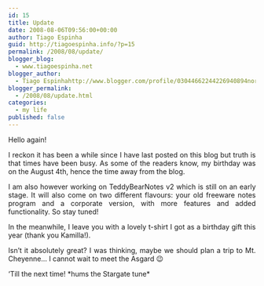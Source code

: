 ```yaml
---
id: 15
title: Update
date: 2008-08-06T09:56:00+00:00
author: Tiago Espinha
guid: http://tiagoespinha.info/?p=15
permalink: /2008/08/update/
blogger_blog:
  - www.tiagoespinha.net
blogger_author:
  - Tiago Espinhahttp://www.blogger.com/profile/03044662244226940894noreply@blogger.com
blogger_permalink:
  - /2008/08/update.html
categories:
  - my life
published: false
---
```

<div style="text-align: justify;">
  <a onblur="try {parent.deselectBloggerImageGracefully();} catch(e) {}" href="http://3.bp.blogspot.com/_lVR9ZwMZPcM/SJmtoYlCsGI/AAAAAAAAAA8/05r6sqlMBPQ/s1600-h/SGC.jpg" rel="lightbox[15]" title="Update"><img style="margin: 0pt 0pt 10px 10px; float: right; cursor: pointer;" src="http://3.bp.blogspot.com/_lVR9ZwMZPcM/SJmtoYlCsGI/AAAAAAAAAA8/05r6sqlMBPQ/s320/SGC.jpg" alt="" id="BLOGGER_PHOTO_ID_5231403351471730786" border="0" /></a>Hello again!</p> 
  
  <p>
    I reckon it has been a while since I have last posted on this blog but truth is that times have been busy. As some of the readers know, my birthday was on the August 4th, hence the time away from the blog.
  </p>
  
  <p>
    I am also however working on TeddyBearNotes v2 which is still on an early stage. It will also come on two different flavours: your old freeware notes program and a corporate version, with more features and added functionality. So stay tuned!
  </p>
  
  <p>
    In the meanwhile, I leave you with a lovely t-shirt I got as a birthday gift this year (thank you Kamilla!).
  </p>
  
  <p>
    Isn&#8217;t it absolutely great? I was thinking, maybe we should plan a trip to Mt. Cheyenne&#8230; I cannot wait to meet the Asgard 😉
  </p>
  
  <p>
    &#8216;Till the next time! *hums the Stargate tune*
  </p>
</div>
